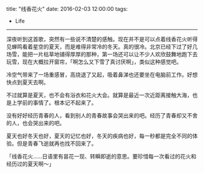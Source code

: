 title: "线香花火"
date:  2016-02-03 12:00:00
tags:
- Life
---
深夜听到这首歌，突然有一些说不清楚的感触。现在并不是可以点着线香花火听得见蝉鸣看着星空的夏天，而是难得非常冷的冬天。真的很冷。北京已经下过了好几场雪，能把一片枯草地铺得厚厚的那种，第一场还可以让不少人欢欣鼓舞地跑下去玩雪，现在大概拉开窗帘，「啊怎么又下雪了真讨厌啊」，类似这种感觉吧。

冷空气带来了一场重感冒，高烧退了又起，吸着鼻涕也还要坐在电脑前工作。好想快点到夏天去啊。

不过就算是夏天，也不会有浴衣和花火大会。就算是最近一次近距离接触大海，也是上学前的事情了。根本记不起来了。

没有好好经历青春的人，看到别人的青春故事会哭出来的吧。经历了青春却又不舍的人，也会哭出来的吧。

夏天也好冬天也好，夏天的记忆也好，冬天的疾病也好，每一秒都是完全不同的体验。但是青春飞逝就再也找不回来了。

「线香花火……日语里有昙花一现、转瞬即逝的意思。要珍惜每一次看过的花火和经历过的夏天啊～」
